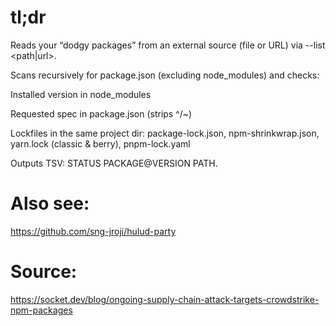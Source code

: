 # tl;dr

Reads your “dodgy packages” from an external source (file or URL) via --list <path|url>.

Scans recursively for package.json (excluding node_modules) and checks:

Installed version in node_modules

Requested spec in package.json (strips ^/~)

Lockfiles in the same project dir: package-lock.json, npm-shrinkwrap.json, yarn.lock (classic & berry), pnpm-lock.yaml

Outputs TSV: STATUS PACKAGE@VERSION PATH.


# Also see:

https://github.com/sng-jroji/hulud-party



# Source:

https://socket.dev/blog/ongoing-supply-chain-attack-targets-crowdstrike-npm-packages